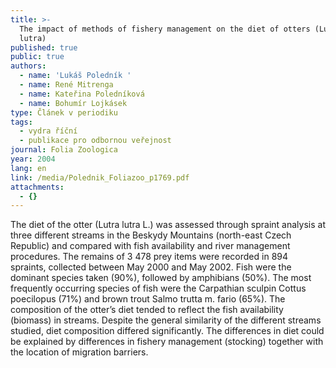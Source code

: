 ```yaml
---
title: >-
  The impact of methods of fishery management on the diet of otters (Lutra
  lutra)
published: true
public: true
authors:
  - name: 'Lukáš Poledník '
  - name: René Mitrenga
  - name: Kateřina Poledníková
  - name: Bohumír Lojkásek
type: Článek v periodiku
tags:
  - vydra říční
  - publikace pro odbornou veřejnost
journal: Folia Zoologica
year: 2004
lang: en
link: /media/Polednik_Foliazoo_p1769.pdf
attachments:
  - {}
---
```

 The diet of the otter (Lutra lutra L.) was assessed through spraint analysis at three different streams in the Beskydy Mountains (north-east Czech Republic) and compared with fish availability and river management procedures. The remains of 3 478 prey items were recorded in 894 spraints, collected between May 2000 and May 2002. Fish were the dominant species taken (90%), followed by amphibians (50%). The most frequently occurring species of fish were the Carpathian sculpin Cottus poecilopus (71%) and brown trout Salmo trutta m. fario (65%). The composition of the otter’s diet tended to reflect the fish availability (biomass) in streams. Despite the general similarity of the different streams studied, diet composition differed significantly. The differences in diet could be explained by differences in fishery management (stocking) together with the location of migration barriers.
